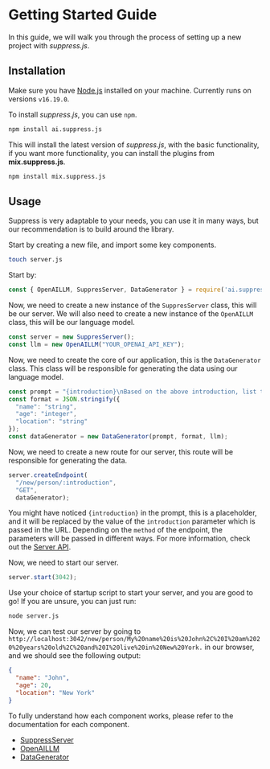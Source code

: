 # Getting Started Guide

In this guide, we will walk you through the process of setting up a new project with *suppress.js*.

## Installation

Make sure you have [Node.js](https://nodejs.org/en/) installed on your machine. Currently runs on versions `v16.19.0`.

To install *suppress.js*, you can use `npm`.

```bash
npm install ai.suppress.js
```

This will install the latest version of *suppress.js*, with the basic functionality, if you want more functionality, you can install the plugins from **mix.suppress.js**.

```bash
npm install mix.suppress.js
```

## Usage
Suppress is very adaptable to your needs, you can use it in many ways, but our recommendation is to build around the library.

Start by creating a new file, and import some key components.

```bash
touch server.js
```

Start by:

```js
const { OpenAILLM, SuppresServer, DataGenerator } = require('ai.suppress.js');
```

Now, we need to create a new instance of the `SuppresServer` class, this will be our server. We will also need to create a new instance of the `OpenAILLM` class, this will be our language model.

```js
const server = new SuppresServer();
const llm = new OpenAILLM("YOUR_OPENAI_API_KEY");
```

Now, we need to create the core of our application, this is the `DataGenerator` class. This class will be responsible for generating the data using our language model.

```js
const prompt = "{introduction}\nBased on the above introduction, list the following information: Name, Age and Location:";
const format = JSON.stringify({
  "name": "string",
  "age": "integer",
  "location": "string"
});
const dataGenerator = new DataGenerator(prompt, format, llm);
```

Now, we need to create a new route for our server, this route will be responsible for generating the data.

```js
server.createEndpoint(
  "/new/person/:introduction",
  "GET",
  dataGenerator);
```

You might have noticed `{introduction}` in the prompt, this is a placeholder, and it will be replaced by the value of the `introduction` parameter which is passed in the URL. Depending on the `method` of the endpoint, the parameters will be passed in different ways. For more information, check out the [Server API](./Server/server.md).

Now, we need to start our server.

```js
server.start(3042);
```

Use your choice of startup script to start your server, and you are good to go! If you are unsure, you can just run:

```bash
node server.js
```

Now, we can test our server by going to `http://localhost:3042/new/person/My%20name%20is%20John%2C%20I%20am%2020%20years%20old%2C%20and%20I%20live%20in%20New%20York.` in our browser, and we should see the following output:

```json
{
  "name": "John",
  "age": 20,
  "location": "New York"
}
```

To fully understand how each component works, please refer to the documentation for each component.
- [SuppressServer](./Server/server.md)
- [OpenAILLM](./Models/openai.md)
- [DataGenerator](./DataGenerator/data-generator.md)
